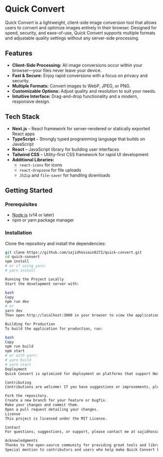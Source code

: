 # Quick Convert

Quick Convert is a lightweight, client-side image conversion tool that allows users to convert and optimize images entirely in their browser. Designed for speed, security, and ease-of-use, Quick Convert supports multiple formats and adjustable quality settings without any server-side processing.

## Features
- **Client-Side Processing:** All image conversions occur within your browser—your files never leave your device.
- **Fast & Secure:** Enjoy rapid conversions with a focus on privacy and security.
- **Multiple Formats:** Convert images to WebP, JPEG, or PNG.
- **Customizable Options:** Adjust quality and resolution to suit your needs.
- **Intuitive Interface:** Drag-and-drop functionality and a modern, responsive design.

## Tech Stack
- **Next.js** – React framework for server-rendered or statically exported React apps
- **TypeScript** – Strongly typed programming language that builds on JavaScript
- **React** – JavaScript library for building user interfaces
- **Tailwind CSS** – Utility-first CSS framework for rapid UI development
- **Additional Libraries:**
  - `react-icons` for icons  
  - `react-dropzone` for file uploads  
  - `JSZip` and `file-saver` for handling downloads

## Getting Started

### Prerequisites
- [Node.js](https://nodejs.org/) (v14 or later)
- npm or yarn package manager

### Installation
Clone the repository and install the dependencies:

```bash
git clone https://github.com/sajidhossain8272/quick-convert.git
cd quick-convert
npm install
# or if using yarn:
# yarn install

Running the Project Locally
Start the development server with:

bash
Copy
npm run dev
# or
yarn dev
Then open http://localhost:3000 in your browser to view the application.

Building for Production
To build the application for production, run:

bash
Copy
npm run build
npm start
# or with yarn:
# yarn build
# yarn start
Deployment
Quick Convert is optimized for deployment on platforms that support Next.js applications. Follow your chosen platform’s deployment guides for further instructions.

Contributing
Contributions are welcome! If you have suggestions or improvements, please open an issue or submit a pull request.

Fork the repository.
Create a new branch for your feature or bugfix.
Make your changes and commit them.
Open a pull request detailing your changes.
License
This project is licensed under the MIT License.

Contact
For questions, suggestions, or support, please contact me at sajidhossain8272@gmail.com or visit our GitHub Issues.

Acknowledgments
Thanks to the open-source community for providing great tools and libraries.
Special mention to contributors and users who help make Quick Convert better every day.
